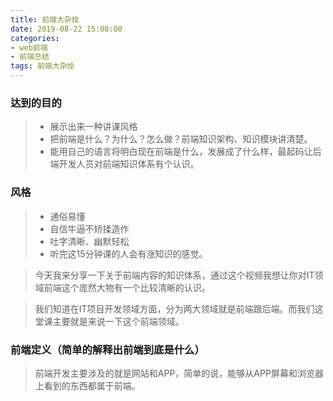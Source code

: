 ```yaml
---
title: 前端大杂烩
date: 2019-08-22 15:08:00
categories:
- web前端
- 前端总结
tags: 前端大杂烩
---
```

### 达到的目的
> + 展示出来一种讲课风格
> + 把前端是什么？为什么？怎么做？前端知识架构、知识模块讲清楚。
> + 能用自己的语言将明白现在前端是什么，发展成了什么样，最起码让后端开发人员对前端知识体系有个认识。

### 风格
> + 通俗易懂
> + 自信牛逼不矫揉造作
> + 吐字清晰、幽默轻松
> + 听完这15分钟课的人会有涨知识的感觉。

> 今天我来分享一下关于前端内容的知识体系，通过这个视频我想让你对IT领域前端这个庞然大物有一个比较清晰的认识。

> 我们知道在IT项目开发领域方面，分为两大领域就是前端跟后端。而我们这堂课主要就是来说一下这个前端领域。

### 前端定义（简单的解释出前端到底是什么）
> 前端开发主要涉及的就是网站和APP，简单的说，能够从APP屏幕和浏览器上看到的东西都属于前端。